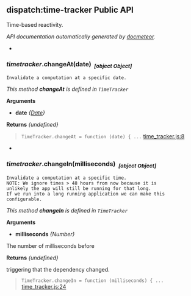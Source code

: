 ## dispatch:time-tracker Public API ##

Time-based reactivity.

_API documentation automatically generated by [docmeteor](https://github.com/raix/docmeteor)._

-

### <a name="TimeTracker.changeAt"></a>*timetracker*.changeAt(date)&nbsp;&nbsp;<sub><i>[object Object]</i></sub> ###

```
Invalidate a computation at a specific date.
```
*This method __changeAt__ is defined in `TimeTracker`*

__Arguments__

* __date__ *{[Date](#Date)}*  

__Returns__  *{undefined}*


> ```TimeTracker.changeAt = function (date) { ...``` [time_tracker.js:8](time_tracker.js#L8)


-

### <a name="TimeTracker.changeIn"></a>*timetracker*.changeIn(milliseconds)&nbsp;&nbsp;<sub><i>[object Object]</i></sub> ###

```
Invalidate a computation at a specific time.
NOTE: We ignore times > 48 hours from now because it is
unlikely the app will still be running for that long.
If we run into a long running application we can make this configurable.
```
*This method __changeIn__ is defined in `TimeTracker`*

__Arguments__

* __milliseconds__ *{Number}*  

 The number of milliseconds before


__Returns__  *{undefined}*

triggering that the dependency changed.

> ```TimeTracker.changeIn = function (milliseconds) { ...``` [time_tracker.js:24](time_tracker.js#L24)


